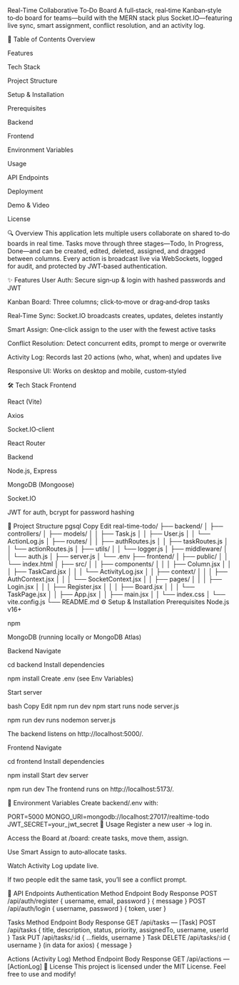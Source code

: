 Real-Time Collaborative To‑Do Board
A full‑stack, real‑time Kanban‑style to‑do board for teams—build with the MERN stack plus Socket.IO—featuring live sync, smart assignment, conflict resolution, and an activity log.

📖 Table of Contents
Overview

Features

Tech Stack

Project Structure

Setup & Installation

Prerequisites

Backend

Frontend

Environment Variables

Usage

API Endpoints

Deployment

Demo & Video

License

🔍 Overview
This application lets multiple users collaborate on shared to‑do boards in real time. Tasks move through three stages—Todo, In Progress, Done—and can be created, edited, deleted, assigned, and dragged between columns. Every action is broadcast live via WebSockets, logged for audit, and protected by JWT‑based authentication.

✨ Features
User Auth: Secure sign‑up & login with hashed passwords and JWT

Kanban Board: Three columns; click‑to‑move or drag‑and‑drop tasks

Real‑Time Sync: Socket.IO broadcasts creates, updates, deletes instantly

Smart Assign: One‑click assign to the user with the fewest active tasks

Conflict Resolution: Detect concurrent edits, prompt to merge or overwrite

Activity Log: Records last 20 actions (who, what, when) and updates live

Responsive UI: Works on desktop and mobile, custom‑styled

🛠 Tech Stack
Frontend

React (Vite)

Axios

Socket.IO‑client

React Router

Backend

Node.js, Express

MongoDB (Mongoose)

Socket.IO

JWT for auth, bcrypt for password hashing

📂 Project Structure
pgsql
Copy
Edit
real-time-todo/
├── backend/
│   ├── controllers/
│   ├── models/
│   │   ├── Task.js
│   │   ├── User.js
│   │   └── ActionLog.js
│   ├── routes/
│   │   ├── authRoutes.js
│   │   ├── taskRoutes.js
│   │   └── actionRoutes.js
│   ├── utils/
│   │   └── logger.js
│   ├── middleware/
│   │   └── auth.js
│   ├── server.js
│   └── .env
├── frontend/
│   ├── public/
│   │   └── index.html
│   ├── src/
│   │   ├── components/
│   │   │   ├── Column.jsx
│   │   │   ├── TaskCard.jsx
│   │   │   └── ActivityLog.jsx
│   │   ├── context/
│   │   │   ├── AuthContext.jsx
│   │   │   └── SocketContext.jsx
│   │   ├── pages/
│   │   │   ├── Login.jsx
│   │   │   ├── Register.jsx
│   │   │   ├── Board.jsx
│   │   │   └── TaskPage.jsx
│   │   ├── App.jsx
│   │   ├── main.jsx
│   │   └── index.css
│   └── vite.config.js
└── README.md
⚙️ Setup & Installation
Prerequisites
Node.js v16+

npm

MongoDB (running locally or MongoDB Atlas)

Backend
Navigate

cd backend
Install dependencies

npm install
Create .env (see Env Variables)

Start server

bash
Copy
Edit
npm run dev
npm start runs node server.js

npm run dev runs nodemon server.js

The backend listens on http://localhost:5000/.

Frontend
Navigate

cd frontend
Install dependencies

npm install
Start dev server

npm run dev
The frontend runs on http://localhost:5173/.

🔑 Environment Variables
Create backend/.env with:

PORT=5000
MONGO_URI=mongodb://localhost:27017/realtime-todo
JWT_SECRET=your_jwt_secret
🚀 Usage
Register a new user → log in.

Access the Board at /board: create tasks, move them, assign.

Use Smart Assign to auto‑allocate tasks.

Watch Activity Log update live.

If two people edit the same task, you’ll see a conflict prompt.

📡 API Endpoints
Authentication
Method	Endpoint	Body	Response
POST	/api/auth/register	{ username, email, password }	{ message }
POST	/api/auth/login	{ username, password }	{ token, user }

Tasks
Method	Endpoint	Body	Response
GET	/api/tasks	—	[Task]
POST	/api/tasks	{ title, description, status, priority, assignedTo, username, userId }	Task
PUT	/api/tasks/:id	{ ...fields, username }	Task
DELETE	/api/tasks/:id	{ username } (in data for axios)	{ message }

Actions (Activity Log)
Method	Endpoint	Body	Response
GET	/api/actions	—	[ActionLog]
📜 License
This project is licensed under the MIT License. Feel free to use and modify!